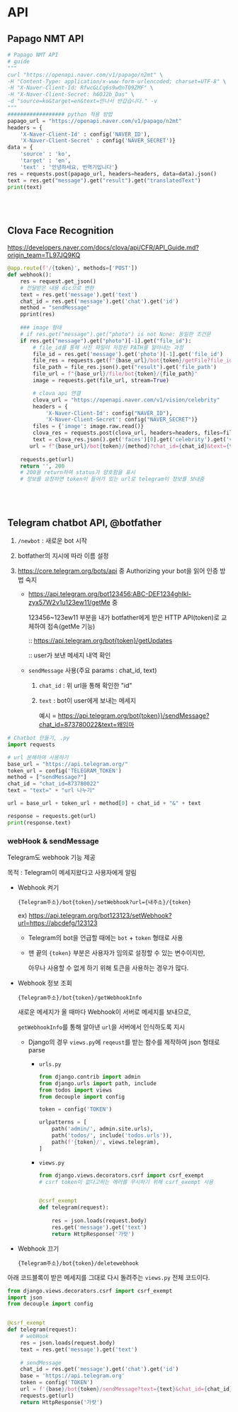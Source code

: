 # API

## Papago NMT API

```python
# Papago NMT API
# guide
"""
curl "https://openapi.naver.com/v1/papago/n2mt" \
-H "Content-Type: application/x-www-form-urlencoded; charset=UTF-8" \
-H "X-Naver-Client-Id: RfwcGLCq6s9wOnT09ZMF" \
-H "X-Naver-Client-Secret: h6OJ2b_Das" \
-d "source=ko&target=en&text=만나서 반갑습니다." -v
"""
################## python 적용 방법
papago_url = "https://openapi.naver.com/v1/papago/n2mt"
headers = {
    'X-Naver-Client-Id' : config('NAVER_ID'),
    'X-Naver-Client-Secret' : config('NAVER_SECRET')}
data = {
    'source' : 'ko',
    'target' : 'en',
    'text' : '안녕하세요, 번역기입니다'}
res = requests.post(papago_url, headers=headers, data=data).json()
text = res.get("message").get("result").get("translatedText")
print(text)
```

<br>

<br>

## Clova Face Recognition

https://developers.naver.com/docs/clova/api/CFR/API_Guide.md?origin_team=TL97JQ9KQ

```python
@app.route(f'/{token}', methods=['POST'])
def webhook():  
    res = request.get_json()
    # 전달받은 내용 dic으로 변환
    text = res.get('message').get('text')
    chat_id = res.get('message').get('chat').get('id')
    method = "sendMessage"
    pprint(res)
    
    ### image 형태
    # if res.get("message").get("photo") is not None: 동일한 조건문
    if res.get("message").get("photo")[-1].get("file_id"):
        # file_id를 통해 사진 파일이 저장된 PATH를 알아내는 과정
        file_id = res.get('message').get('photo')[-1].get('file_id')
        file_res = requests.get(f"{base_url}/bot{token}/getFile?file_id={file_id}")
        file_path = file_res.json().get("result").get('file_path')
        file_url = f"{base_url}/file/bot{token}/{file_path}"
        image = requests.get(file_url, stream=True)

        # clova api 연결
        clova_url = "https://openapi.naver.com/v1/vision/celebrity"
        headers = {
            'X-Naver-Client-Id': config("NAVER_ID"),
            'X-Naver-Client-Secret': config("NAVER_SECRET")}
        files = {'image': image.raw.read()}
        clova_res = requests.post(clova_url, headers=headers, files=files)
        text = clova_res.json().get('faces')[0].get('celebrity').get('value')
       url = f"{base_url}/bot{token}/{method}?chat_id={chat_id}&text={text}"
    
    requests.get(url)
    return '', 200
    # 200을 return하여 status가 양호함을 표시
    # 정보를 요청하면 token이 들어가 있는 url로 telegram이 정보를 보내줌
```

<br><br>

## Telegram chatbot API, @botfather

1. `/newbot` : 새로운 bot 시작

2. botfather의 지시에 따라 이름 설정

3. https://core.telegram.org/bots/api 중 Authorizing your bot을 읽어 인증 방법 숙지

   - https://api.telegram.org/bot123456:ABC-DEF1234ghIkl-zyx57W2v1u123ew11/getMe 중

     123456~123ew11 부분을 내가 botfather에게 받은 HTTP API(token)로 교체하여 접속(getMe 기능)

     :: https://api.telegram.org/bot{token}/getUpdates

     :: user가 보낸 메세지 내역 확인

   - `sendMessage` 사용(주요 params : chat_id, text)

     1. `chat_id` : 위 url을 통해 확인한 "id"

     2. `text` : bot이 user에게 보내는 메세지

        예시 = https://api.telegram.org/bot{token}}/sendMessage?chat_id=873780022&text=왜임마

```python
# Chatbot 만들기, .py
import requests

# url 분해하여 사용하기
base_url = "https://api.telegram.org/"
token_url = config('TELEGRAM_TOKEN')
method = ["sendMessage?"]
chat_id = "chat_id=873780022"
text = "text=" + "url 나누기"

url = base_url + token_url + method[0] + chat_id + "&" + text

response = requests.get(url)
print(response.text)
```



### webHook & sendMessage

Telegram도 webhook 기능 제공

목적 : Telegram이 메세지왔다고 사용자에게 알림

- Webhook 켜기

  `{Telegram주소}/bot{token}/setWebhook?url={내주소}/{token}`

  ex) https://api.telegram.org/bot123123/setWebhook?url=https://abcdefg/123123

  - Telegram의 bot을 언급할 때에는 `bot` + `token` 형태로 사용

  - 맨 끝의 `{token}` 부분은 사용자가 임의로 설정할 수 있는 변수이지만,

    아무나 사용할 수 없게 하기 위해 토큰을 사용하는 경우가 많다.

- Webhook 정보 조회

  `{Telegram주소}/bot{token}/getWebhookInfo`

  새로운 메세지가 올 때마다 Webhook이 서버로 메세지를 보내므로,

  `getWebhookInfo`를 통해 알아낸 `url`을 서버에서 인식하도록 지시

  - Django의 경우 `views.py`에 `reqeust`를 받는 함수를 제작하여 json 형태로 parse

    - `urls.py`

      ```python
      from django.contrib import admin
      from django.urls import path, include
      from todos import views
      from decouple import config
      
      token = config('TOKEN')
      
      urlpatterns = [
          path('admin/', admin.site.urls),
          path('todos/', include('todos.urls')),
          path(f'{token}/', views.telegram),
      ]
      ```

    - `views.py`

      ```python
      from django.views.decorators.csrf import csrf_exempt
      # csrf token이 없다고하는 에러를 무시하기 위해 csrf_exempt 사용
      
      
      @csrf_exempt
      def telegram(request):
          
          res = json.loads(request.body)
          res.get('message').get('text')
          return HttpResponse('가랏')
      ```

- Webhook 끄기

  `{Telegram주소}/bot{token}/deletewebhook`

아래 코드블록이 받은 메세지를 그대로 다시 돌려주는 `views.py` 전체 코드이다.

```python
from django.views.decorators.csrf import csrf_exempt
import json
from decouple import config


@csrf_exempt
def telegram(request):
    # webHook
    res = json.loads(request.body)
    text = res.get('message').get('text')
    
    # sendMessage
    chat_id = res.get('message').get('chat').get('id')
    base = 'https://api.telegram.org'
    token = config('TOKEN')
    url = f'{base}/bot{token}/sendMessage?text={text}&chat_id={chat_id}'
    requests.get(url)
    return HttpResponse('가랏')
```

